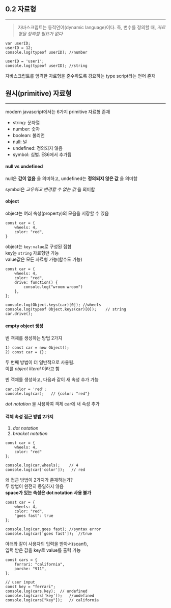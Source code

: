 ## 0.2 자료형

---

> 자바스크립트는 동적언어(dynamic language)이다. 즉, 변수를 정의할 때, _자료형을 정의할 필요가 없다_

```
var userID;
userID = 12;
console.log(typeof userID); //number

userID = 'user1';
console.log(typeof userID); //string
```

자바스크립트를 엄격한 자료형을 준수하도록 강요하는 type script라는 언어 존재

## 원시(primitive) 자료형

---

modern javascript에서는 6가지 primitive 자료형 존재

- string: 문자열
- number: 숫자
- boolean: 불리언
- null: 널
- undefined: 정의되지 않음
- symbol: 심벌. ES6에서 추가됨

#### null vs undefined

null은 **값이 없음** 을 의미하고, undefined는 **정의되지 않은 값** 을 의미함

symbol은 _고유하고 변경할 수 없는 값_ 을 의미함

#### object

object는 여러 속성(property)의 모음을 저장할 수 있음

```
const car = {
    wheels: 4,
    color: "red",
}
```

object는 `key:value`로 구성된 집합  
key는 `string` 자료형만 가능  
value값은 모든 자료형 가능(함수도 가능)  

```
const car = {
    wheels: 4,
    color: "red",
    drive: function() {
        console.log("wroom wroom")
    },
};

console.log(Object.keys(car)[0]); //wheels
console.log(typeof Object.keys(car)[0]);    // string
car.drive();
```

#### empty object 생성
빈 객체를 생성하는 방법 2가지
```
1) const car = new Object();
2) const car = {};
```

두 번째 방법이 더 일반적으로 사용됨.  
이를 _object literal_ 이라고 함

빈 객체를 생성하고, 다음과 같이 새 속성 추가 가능
```
car.color = 'red';
console.log(car);   // {color: "red"}
```

_dot notation_ 을 사용하여 객체 car에 새 속성 추가

#### 객체 속성 접근 방법 2가지
1) _dot notation_
2) _bracket notation_

```
const car = {
    wheels: 4,
    color: "red"
};

console.log(car.wheels);    // 4
console.log(car['color']);   // red
```

왜 접근 방법이 2가지가 존재하는가?  
두 방법이 완전히 동일하지 않음  
__space가 있는 속성은 dot notation 사용 불가__

```
const car = {
    wheels: 4,
    color: "red",
    "goes fast": true
};

console.log(car.goes fast); //syntax error
console.log(car['goes fast']);  //true
```

아래와 같이 사용자의 입력을 받아서(scanf),  
입력 받은 값을 key로 value를 출력 가능  

```
const cars = {
    ferrari: "california",
    porshe: "911",
};

// user input
const key = "ferrari";
console.log(cars.key);  // undefined
console.log(cars['key']);   //undefined
console.log(cars["key"]);   // california
```

